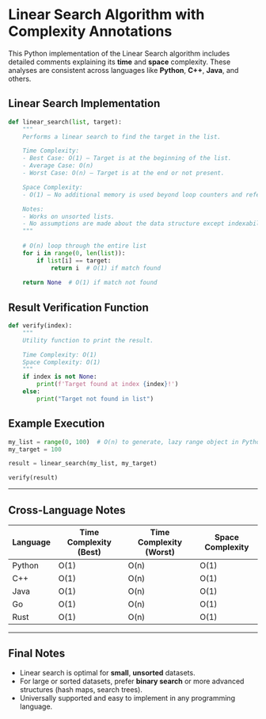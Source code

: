 
# Linear Search Algorithm with Complexity Annotations

This Python implementation of the Linear Search algorithm includes detailed comments explaining its **time** and **space** complexity. These analyses are consistent across languages like **Python**, **C++**, **Java**, and others.

## Linear Search Implementation

```python
def linear_search(list, target):
    """ 
    Performs a linear search to find the target in the list.

    Time Complexity:
    - Best Case: O(1) — Target is at the beginning of the list.
    - Average Case: O(n)
    - Worst Case: O(n) — Target is at the end or not present.

    Space Complexity:
    - O(1) — No additional memory is used beyond loop counters and references.

    Notes:
    - Works on unsorted lists.
    - No assumptions are made about the data structure except indexability (arrays, lists, etc.).
    """
    
    # O(n) loop through the entire list
    for i in range(0, len(list)):
        if list[i] == target:
            return i  # O(1) if match found
    
    return None  # O(1) if match not found
```

## Result Verification Function

```python
def verify(index):
    """
    Utility function to print the result.

    Time Complexity: O(1)
    Space Complexity: O(1)
    """
    if index is not None:
        print(f'Target found at index {index}!')
    else:
        print("Target not found in list")
```

## Example Execution

```python
my_list = range(0, 100)  # O(n) to generate, lazy range object in Python
my_target = 100

result = linear_search(my_list, my_target)

verify(result)
```

---

## Cross-Language Notes

| Language | Time Complexity (Best) | Time Complexity (Worst) | Space Complexity |
|----------|------------------------|--------------------------|------------------|
| Python   | O(1)                   | O(n)                     | O(1)             |
| C++      | O(1)                   | O(n)                     | O(1)             |
| Java     | O(1)                   | O(n)                     | O(1)             |
| Go       | O(1)                   | O(n)                     | O(1)             |
| Rust     | O(1)                   | O(n)                     | O(1)             |

---

## Final Notes

- Linear search is optimal for **small**, **unsorted** datasets.
- For large or sorted datasets, prefer **binary search** or more advanced structures (hash maps, search trees).
- Universally supported and easy to implement in any programming language.
